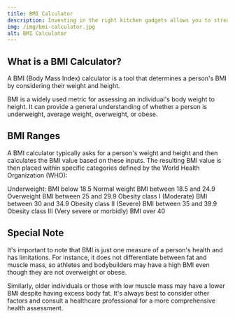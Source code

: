```yaml
---
title: BMI Calculator
description: Investing in the right kitchen gadgets allows you to streamline your keto meal preparation, save time, and enjoy a diverse range of tasty, satisfying dishes.
img: /img/bmi-calculator.jpg
alt: BMI Calculator
---
```


## What is a BMI Calculator?
A BMI (Body Mass Index) calculator is a tool that determines a person's BMI by considering their weight and height.

BMI is a widely used metric for assessing an individual's body weight to height. It can provide a general understanding of whether a person is underweight, average weight, overweight, or obese.

## BMI Ranges
A BMI calculator typically asks for a person's weight and height and then calculates the BMI value based on these inputs. The resulting BMI value is then placed within specific categories defined by the World Health Organization (WHO):

Underweight:	BMI below 18.5
Normal weight	BMI between 18.5 and 24.9
Overweight	BMI between 25 and 29.9
Obesity class I (Moderate)	BMI between 30 and 34.9
Obesity class II (Severe)	BMI between 35 and 39.9
Obesity class III (Very severe or morbidly)	BMI over 40

## Special Note

It's important to note that BMI is just one measure of a person's health and has limitations. For instance, it does not differentiate between fat and muscle mass, so athletes and bodybuilders may have a high BMI even though they are not overweight or obese.

Similarly, older individuals or those with low muscle mass may have a lower BMI despite having excess body fat. It's always best to consider other factors and consult a healthcare professional for a more comprehensive health assessment.